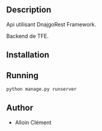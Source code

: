 ## Description

Api utilisant DnajgoRest Framework.

Backend de TFE.

## Installation

## Running

```bash
python manage.py runserver
```

## Author

- Alloin Clément